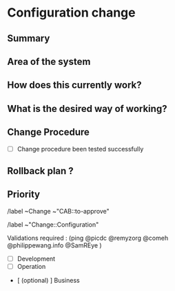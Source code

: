 # Configuration change
<!-- Configuration change, to be approved by the CAB before applying. -->

<!-- /confidential -->
<!-- If confidential, explain why -->

## Summary
<!-- Outline the issue being faced, and why this needs to change !-->

## Area of the system
<!-- This might only be one part, but may involve multiple sections !-->

## How does this currently work?
<!-- The current process, and any associated business rules !-->

## What is the desired way of working?
<!-- After the change, what should the process be, and what should the business rules be !-->

<!-- When relevant, include how to test the success of change application -->

## Change Procedure
- [ ] Change procedure been tested successfully

<!-- Include step by step description -->


## Rollback plan ?
<!-- describe how to rollback the change in case the expected change is not working -->

## Priority
<!-- Uncomment as appropriate. The priority and severity assigned may be different to this !-->
<!--High : (This will bring a huge increase in performance/productivity/usability, or is a legislative requirement)-->
<!-- /label ~"Priority::1-High" -->
<!--Medium : (This will bring a good increase in performance/productivity/usability)-->
<!-- /label ~"Priority::2-Medium" -->
<!--Low : (anything else e.g., trivial, minor improvements) -->
<!--  /label ~"Priority::3-Low" -->


<!-- METADATA for project management, please leave the following lines and edit as needed -->
<!-- Configuration change, to be approved by the CAB before applying. -->
<!-- labels for gitlab CAB Change issues management -->
/label ~Change ~"CAB::to-approve"
<!-- identify the kind of change -->
/label ~"Change::Configuration"

<!-- Validators : please fill with your gitlab user @handle -->
Validations required : (ping  @picdc @remyzorg @comeh @philippewang.info @SamREye )
- [ ] Development
- [ ] Operation
- [ (optional) ] Business
<!-- METADATA - end -->
